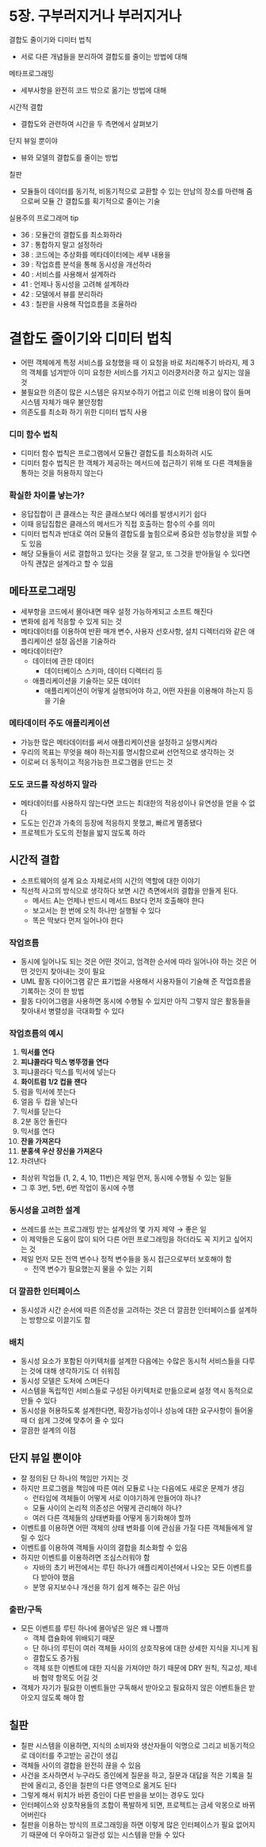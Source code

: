 # 5장. 구부러지거나 부러지거나

결합도 줄이기와 디미터 법칙

- 서로 다른 개념들을 분리하여 결합도를 줄이는 방법에 대해

메타프로그래밍

- 세부사항을 완전히 코드 밖으로 옮기는 방법에 대해

시간적 결합

- 결합도와 관련하여 시간을 두 측면에서 살펴보기

단지 뷰일 뿐이야

- 뷰와 모델의 결합도를 줄이는 방법

칠판

- 모듈들이 데이터를 동기적, 비동기적으로 교환할 수 있는 만남의 장소를 마련해 줌으로써 모듈 간 결합도를 획기적으로 줄이는 기술

실용주의 프로그래머 tip

- 36 : 모듈간의 결합도를 최소화하라
- 37 : 통합하지 말고 설정하라
- 38 : 코드에는 추상화를 메타데이터에는 세부 내용을
- 39 : 작업흐름 분석을 통해 동시성을 개선하라
- 40 : 서비스를 사용해서 설계하라
- 41 : 언제나 동시성을 고려해 설계하라
- 42 : 모델에서 뷰를 분리하라
- 43 : 칠판을 사용해 작업흐름을 조율하라

# 결합도 줄이기와 디미터 법칙

- 어떤 객체에게 특정 서비스를 요청했을 때 이 요청을 바로 처리해주기 바라지, 제 3의 객체를 넘겨받아 이미 요청한 서비스를 가지고 이러쿵저러쿵 하고 싶지는 않을 것
- 불필요한 의존이 많은 시스템은 유지보수하기 어렵고 이로 인해 비용이 많이 들며 시스템 자체가 매우 불안정함
- 의존도를 최소화 하기 위한 디미터 법칙 사용

### 디미 함수 법칙

- 디미터 함수 법칙은 프로그램에서 모듈간 결합도를 최소화하려 시도
- 디미터 함수 법칙은 한 객체가 제공하는 메서드에 접근하기 위해 또 다른 객체들을 통하는 것을 허용하지 않는다

### 확실한 차이를 낳는가?

- 응답집합이 큰 클래스는 작은 클래스보다 에러를 발생시키기 쉽다
- 이때 응답집합은 클래스의 메서드가 직접 호출하는 함수의 수를 의미
- 디미터 법칙과 반대로 여러 모듈의 결합도를 높힘으로써 중요한 성능향상을 꾀할 수도 있음
- 해당 모듈들이 서로 결합하고 있다는 것을 잘 알고, 또 그것을 받아들일 수 있다면 아직 괜찮은 설계라고 할 수 있음

## 메타프로그래밍

- 세부항을 코드에서 몰아내면 매우 설정 가능하게되고 소프트 해진다
- 변화에 쉽게 적응할 수 있게 되는 것
- 메타데이터를 이용하여 반환 매개 변수, 사용자 선호사항, 설치 디렉터리와 같은 애플리케이션 설정 옵션을 기술하라
- 메타데이터란?
    - 데이터에 관한 데이터
        - 데이터베이스 스키마, 데이터 디렉터리 등
    - 애플리케이션을 기술하는 모든 데이터
        - 애플리케이션이 어떻게 실행되어야 하고, 어떤 자원을 이용해야 하는지 등을 기술

### 메타데이터 주도 애플리케이션

- 가능한 많은 메타데이터를 써서 애플리케이션을 설정하고 실행시켜라
- 우리의 목표는 무엇을 해야 하는지를 명시함으로써 선언적으로 생각하는 것
- 이로써 더 동적이고 적응가능한 프로그램을 만드는 것

### 도도 코드를 작성하지 말라

- 메타데이터를 사용하지 않는다면 코드는 최대한의 적응성이나 유연성을 얻을 수 없다
- 도도는 인간과 가축의 등장에 적응하지 못했고, 빠르게 멸종됐다
- 프로젝트가 도도의 전철을 밟지 않도록 하라

## 시간적 결합

- 소프트웨어의 설계 요소 자체로서의 시간의 역할에 대한 이야기
- 직선적 사고의 방식으로 생각하다 보면 시간 측면에서의 결합을 만들게 된다.
    - 메서드 A는 언제나 반드시 메서드 B보다 먼저 호출해야 한다
    - 보고서는 한 번에 오직 하나만 실행될 수 있다
    - 똑은 딱보다 먼저 일어나야 한다

### 작업흐름

- 동시에 일어나도 되는 것은 어떤 것이고, 엄격한 순서에 따라 일어나야 하는 것은 어떤 것인지 찾아내는 것이 필요
- UML 활동 다이어그램 같은 표기법을 사용해서 사용자들이 기술해 준 작업흐름을 기록하는 것이 한 방법
- 활동 다이어그램을 사용하면 동시에 수행될 수 있지만 아직 그렇지 않은 활동들을 찾아내서 병렬성을 극대화할 수 있다

### 작업흐름의 예시

1. **믹서를 연다**
2. **피냐콜라다 믹스 병뚜껑을 연다**
3. 피냐콜라다 믹스를 믹서에 넣는다
4. **화이트럼 1/2 컵을 잰다**
5. 럼을 믹서에 붓는다
6. 얼음 두 컵을 넣는다
7. 믹서를 닫는다
8. 2분 동안 돌린다
9. 믹서를 연다
10. **잔을 가져온다**
11. **분홍색 우산 장신을 가져온다**
12. 차려낸다
- 최상위 작업들 (1, 2, 4, 10, 11번)은 제일 먼저, 동시에 수행될 수 있는 일들
- 그 후 3번, 5번, 6번 작업이 동시에 수행

### 동시성을 고려한 설계

- 쓰레드를 쓰는 프로그래밍 받는 설계상의 몇 가지 제약 → 좋은 일
- 이 제약들은 도움이 많이 되어 다른 어떤 프로그래밍을 하더라도 꼭 지키고 싶어지는 것
- 제일 먼저 모든 전역 변수나 정적 변수들을 동시 접근으로부터 보호해야 함
    - 전역 변수가 필요했는지 물을 수 있는 기회

### 더 깔끔한 인터페이스

- 동시성과 시간 순서에 따른 의존성을 고려하는 것은 더 깔끔한 인터페이스를 설계하는 방향으로 이끌기도 함

### 배치

- 동시성 요소가 포함된 아키텍처를 설계한 다음에는 수많은 동시적 서비스들을 다루는 것에 대해 생각하기도 더 쉬워짐
- 동시성 모델은 도처에 스며든다
- 시스템을 독립적인 서비스들로 구성된 아키텍처로 만듦으로써 설정 역시 동적으로 만들 수 있다
- 동시성을 허용하도록 설계한다면, 확장가능성이나 성능에 대한 요구사항이 들어올 때 더 쉽게 그것에 맞추어 줄 수 있다
- 깔끔한 설계의 이점

## 단지 뷰일 뿐이야

- 잘 정의된 단 하나의 책임만 가지는 것
- 하지만 프로그램을 책임에 따른 여러 모듈로 나눈 다음에도 새로운 문제가 생김
    - 런타임에 객체들이 어떻게 서로 이야기하게 만들어야 하나?
    - 모듈 사이의 논리적 의존성은 어떻게 관리해야 하나?
    - 여러 다른 객체들의 상태변화를 어떻게 동기화해야 할까
- 이벤트를 이용하면 어떤 객체의 상태 변화를 이에 관심을 가질 다른 객체들에게 알릴 수 있다
- 이벤트를 이용하여 객체들 사이의 결합을 최소화할 수 있음
- 하지만 이벤트를 이용하려면 조심스러워야 함
    - 자바의 초기 버전에서는 루틴 하나가 애플리케이션에서 나오는 모든 이벤트를 다 받아야 했음
    - 분명 유지보수나 개선을 하기 쉽게 해주는 길은 아님

### 출판/구독

- 모든 이벤트를 루틴 하나에 몰아넣은 일은 왜 나쁠까
    - 객체 캡슐화에 위배되기 때문
    - 단 하나의 루틴이 여러 객체들 사이의 상호작용에 대한 상세한 지식을 지니게 됨
    - 결합도도 증가됨
    - 객체 또한 이벤트에 대한 지식을 가져야만 하기 때문에 DRY 원칙, 직교성, 제네바 협약 항목도 어길 것
- 객체가 자기가 필요한 이벤트들만 구독해서 받아오고 필요하지 않은 이벤트들은 받아오지 않도록 해야 함

## 칠판

- 칠판 시스템을 이용하면, 지식의 소비자와 생산자들이 익명으로 그리고 비동기적으로 데이터를 주고받는 공간이 생김
- 객체들 사이의 결합을 완전히 끊을 수 있음
- 사건을 조사하면서 누구라도 증인에게 질문을 하고, 질문과 대답을 적은 기록을 칠판에 올리고, 증인을 칠판의 다른 영역으로 옮겨도 된다
- 그렇게 해서 위치가 바뀐 증인이 다른 반을을 보이는 경우도 있다
- 인터페이스와 상호작용들의 조합이 폭발하게 되면, 프로젝트는 금세 악몽으로 바뀌어버린다
- 칠판을 이용하는 방식의 프로그래밍을 하면 이렇게 많은 인터페이스가 필요 없어지기 때문에 더 우아하고 일관성 있는 시스템을 만들 수 있다